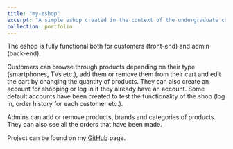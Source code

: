 ```yaml
---
title: "my-eshop"
excerpt: "A simple eshop created in the context of the undergraduate course Internet Technologies in the 4th semester of the department of Applied Informatics of the University of Macedonia.<br/><img src='/images/eshop.jfif'>"
collection: portfolio
---
```


The eshop is fully functional both for customers (front-end) and admin (back-end).  

Customers can browse through products depending on their type (smartphones, TVs etc.), add them or remove them from their cart and edit the cart by changing the quantity of products. They can also create an account for shopping or log in if they already have an account. Some default accounts have been created to test the functionality of the shop (log in, order history for each customer etc.).  

Admins can add or remove products, brands and categories of products. They can also see all the orders that have been made.  

Project can be found on my [GitHub](https://github.com/Antonios-Kagias/my-eshop "my-eshop") page.